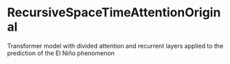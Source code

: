 # RecursiveSpaceTimeAttentionOriginal
Transformer model with divided attention and recurrent layers applied to the prediction of the El Niño phenomenon
